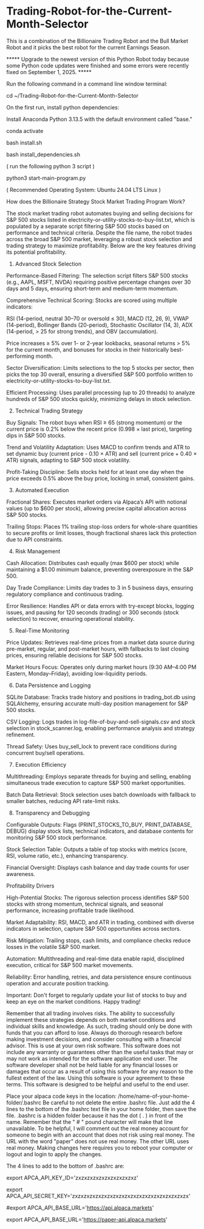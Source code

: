 # Trading-Robot-for-the-Current-Month-Selector
This is a combination of the Billionaire Trading Robot and the Bull Market Robot and it picks the best robot for the current Earnings Season. 

***** Upgrade to the newest version of this Python Robot today because some Python code updates were finished and some errors were recently fixed on September 1, 2025. *****

Run the following command in a command line window terminal:  

cd ~/Trading-Robot-for-the-Current-Month-Selector

On the first run, install python dependencies: 

Install Anaconda Python 3.13.5 
with the default 
environment called "base."

conda activate

bash install.sh

bash install_dependencies.sh

( run the following python 3 script )

python3 start-main-program.py

( Recommended Operating System: 
Ubuntu 24.04 LTS Linux )

How does the Billionaire Strategy Stock Market Trading Program Work? 

The stock market trading robot automates buying and selling decisions for S&P 500 stocks listed in electricity-or-utility-stocks-to-buy-list.txt, which is populated by a separate script filtering S&P 500 stocks based on performance and technical criteria. Despite the file name, the robot trades across the broad S&P 500 market, leveraging a robust stock selection and trading strategy to maximize profitability. Below are the key features driving its potential profitability.

1. Advanced Stock Selection





Performance-Based Filtering: The selection script filters S&P 500 stocks (e.g., AAPL, MSFT, NVDA) requiring positive percentage changes over 30 days and 5 days, ensuring short-term and medium-term momentum.



Comprehensive Technical Scoring: Stocks are scored using multiple indicators:





RSI (14-period, neutral 30–70 or oversold ≤ 30), MACD (12, 26, 9), VWAP (14-period), Bollinger Bands (20-period), Stochastic Oscillator (14, 3), ADX (14-period, > 25 for strong trends), and OBV (accumulation).



Price increases ≥ 5% over 1- or 2-year lookbacks, seasonal returns > 5% for the current month, and bonuses for stocks in their historically best-performing month.



Sector Diversification: Limits selections to the top 5 stocks per sector, then picks the top 30 overall, ensuring a diversified S&P 500 portfolio written to electricity-or-utility-stocks-to-buy-list.txt.



Efficient Processing: Uses parallel processing (up to 20 threads) to analyze hundreds of S&P 500 stocks quickly, minimizing delays in stock selection.

2. Technical Trading Strategy





Buy Signals: The robot buys when RSI ≥ 65 (strong momentum) or the current price is 0.2% below the recent price (0.998 × last price), targeting dips in S&P 500 stocks.



Trend and Volatility Adaptation: Uses MACD to confirm trends and ATR to set dynamic buy (current price - 0.10 × ATR) and sell (current price + 0.40 × ATR) signals, adapting to S&P 500 stock volatility.



Profit-Taking Discipline: Sells stocks held for at least one day when the price exceeds 0.5% above the buy price, locking in small, consistent gains.

3. Automated Execution





Fractional Shares: Executes market orders via Alpaca’s API with notional values (up to $600 per stock), allowing precise capital allocation across S&P 500 stocks.



Trailing Stops: Places 1% trailing stop-loss orders for whole-share quantities to secure profits or limit losses, though fractional shares lack this protection due to API constraints.

4. Risk Management





Cash Allocation: Distributes cash equally (max $600 per stock) while maintaining a $1.00 minimum balance, preventing overexposure in the S&P 500.



Day Trade Compliance: Limits day trades to 3 in 5 business days, ensuring regulatory compliance and continuous trading.



Error Resilience: Handles API or data errors with try-except blocks, logging issues, and pausing for 120 seconds (trading) or 300 seconds (stock selection) to recover, ensuring operational stability.

5. Real-Time Monitoring





Price Updates: Retrieves real-time prices from a market data source during pre-market, regular, and post-market hours, with fallbacks to last closing prices, ensuring reliable decisions for S&P 500 stocks.



Market Hours Focus: Operates only during market hours (9:30 AM–4:00 PM Eastern, Monday–Friday), avoiding low-liquidity periods.

6. Data Persistence and Logging





SQLite Database: Tracks trade history and positions in trading_bot.db using SQLAlchemy, ensuring accurate multi-day position management for S&P 500 stocks.



CSV Logging: Logs trades in log-file-of-buy-and-sell-signals.csv and stock selection in stock_scanner.log, enabling performance analysis and strategy refinement.



Thread Safety: Uses buy_sell_lock to prevent race conditions during concurrent buy/sell operations.

7. Execution Efficiency





Multithreading: Employs separate threads for buying and selling, enabling simultaneous trade execution to capture S&P 500 market opportunities.



Batch Data Retrieval: Stock selection uses batch downloads with fallback to smaller batches, reducing API rate-limit risks.

8. Transparency and Debugging





Configurable Outputs: Flags (PRINT_STOCKS_TO_BUY, PRINT_DATABASE, DEBUG) display stock lists, technical indicators, and database contents for monitoring S&P 500 stock performance.



Stock Selection Table: Outputs a table of top stocks with metrics (score, RSI, volume ratio, etc.), enhancing transparency.



Financial Oversight: Displays cash balance and day trade counts for user awareness.

Profitability Drivers





High-Potential Stocks: The rigorous selection process identifies S&P 500 stocks with strong momentum, technical signals, and seasonal performance, increasing profitable trade likelihood.



Market Adaptability: RSI, MACD, and ATR in trading, combined with diverse indicators in selection, capture S&P 500 opportunities across sectors.



Risk Mitigation: Trailing stops, cash limits, and compliance checks reduce losses in the volatile S&P 500 market.



Automation: Multithreading and real-time data enable rapid, disciplined execution, critical for S&P 500 market movements.



Reliability: Error handling, retries, and data persistence ensure continuous operation and accurate position tracking.

Important: Don't forget to regularly update your list of stocks to buy and keep an eye on the market conditions. Happy trading!

Remember that all trading involves risks. The ability to successfully implement these strategies depends on both market conditions and individual skills and knowledge. As such, trading should only be done with funds that you can afford to lose. Always do thorough research before making investment decisions, and consider consulting with a financial advisor. This is use at your own risk software. This software does not include any warranty or guarantees other than the useful tasks that may or may not work as intended for the software application end user. The software developer shall not be held liable for any financial losses or damages that occur as a result of using this software for any reason to the fullest extent of the law. Using this software is your agreement to these terms. This software is designed to be helpful and useful to the end user.

Place your alpaca code keys in the location: /home/name-of-your-home-folder/.bashrc Be careful to not delete the entire .bashrc file. Just add the 4 lines to the bottom of the .bashrc text file in your home folder, then save the file. .bashrc is a hidden folder because it has the dot ( . ) in front of the name. Remember that the " # " pound character will make that line unavailable. To be helpful, I will comment out the real money account for someone to begin with an account that does not risk using real money. The URL with the word "paper" does not use real money. The other URL uses real money. Making changes here requires you to reboot your computer or logout and login to apply the changes.

The 4 lines to add to the bottom of .bashrc are:

export APCA_API_KEY_ID='zxzxzxzxzxzxzxzxzxzxz'

export APCA_API_SECRET_KEY='zxzxzxzxzxzxzxzxzxzxzxzxzxzxzxzxzxzxzxzx'

#export APCA_API_BASE_URL='https://api.alpaca.markets'

export APCA_API_BASE_URL='https://paper-api.alpaca.markets'
